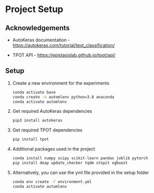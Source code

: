 # Project Setup

## Acknowledgements

- AutoKeras documentation - https://autokeras.com/tutorial/text_classification/

- TPOT API - https://epistasislab.github.io/tpot/api/

## Setup

1. Create a new environment for the experiments

   ```zsh
   conda activate base
   conda create -n automlenv python=3.8 anaconda
   conda activate automlenv
   ```

2. Get required AutoKeras dependencies

   ```zsh
   pip3 install autokeras
   ```

3. Get required TPOT dependencies

   ```zsh
   pip install tpot
   ```

4. Additional packages used in the project

   ```zsh
   conda install numpy scipy scikit-learn pandas joblib pytorch
   pip install deap update_checker tqdm stopit xgboost 
   ```

5. Alternatively, you can use the yml file provided in the setup folder

   ```zsh
   conda env create -f environment.yml
   conda activate automlenv
   ```
